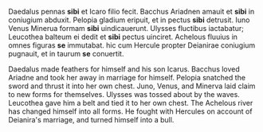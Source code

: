Daedalus pennas **sibi** et Icaro filio fecit.
Bacchus Ariadnen amauit et **sibi** in coniugium abduxit.
Pelopia gladium eripuit, et in pectus **sibi** detrusit.
Iuno Venus Minerua formam **sibi** uindicauerunt.
Ulysses fluctibus iactabatur; Leucothea balteum ei dedit et **sibi** pectus uinciret.
Achelous fluuius in omnes figuras **se** immutabat. hic cum Hercule propter Deianirae coniugium pugnauit, et in taurum **se** conuertit.

Daedalus made feathers for himself and his son Icarus.
Bacchus loved Ariadne and took her away in marriage for himself.
Pelopia snatched the sword and thrust it into her own chest.
Juno, Venus, and Minerva laid claim to new forms for themselves.
Ulysses was tossed about by the waves. Leucothea gave him a belt and tied it to her own chest.
The Achelous river has changed himself into all forms. He fought with Hercules on account of Deianira's marriage, and turned himself into a bull.
